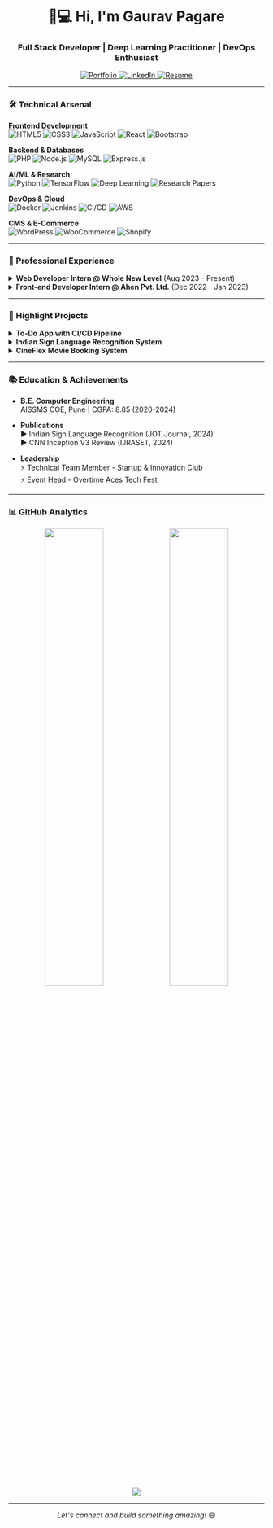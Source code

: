 <h1 align="center">👨💻 Hi, I'm Gaurav Pagare</h1>
<h3 align="center">Full Stack Developer | Deep Learning Practitioner | DevOps Enthusiast</h3>

<p align="center">
  <a href="https://gauravpagare.netlify.app/" target="_blank">
    <img src="https://img.shields.io/badge/Portfolio-%23000000.svg?style=for-the-badge&logo=react&logoColor=white" alt="Portfolio">
  </a>
  <a href="https://www.linkedin.com/in/gauravspagare/" target="_blank">
    <img src="https://img.shields.io/badge/LinkedIn-0077B5?style=for-the-badge&logo=linkedin&logoColor=white" alt="LinkedIn">
  </a>
  <a href="https://drive.google.com/file/d/1cknZueBpnmu814A54Y1MLPYgr8EBASCX/view" target="_blank">
    <img src="https://img.shields.io/badge/Resume-4285F4?style=for-the-badge&logo=google-drive&logoColor=white" alt="Resume">
  </a>
</p>

---

### 🛠️ Technical Arsenal

**Frontend Development**  
![HTML5](https://img.shields.io/badge/HTML5-E34F26?style=flat&logo=html5&logoColor=white)
![CSS3](https://img.shields.io/badge/CSS3-1572B6?style=flat&logo=css3&logoColor=white)
![JavaScript](https://img.shields.io/badge/JavaScript-F7DF1E?style=flat&logo=javascript&logoColor=black)
![React](https://img.shields.io/badge/React-20232A?style=flat&logo=react&logoColor=61DAFB)
![Bootstrap](https://img.shields.io/badge/Bootstrap-563D7C?style=flat&logo=bootstrap&logoColor=white)

**Backend & Databases**  
![PHP](https://img.shields.io/badge/PHP-777BB4?style=flat&logo=php&logoColor=white)
![Node.js](https://img.shields.io/badge/Node.js-339933?style=flat&logo=nodedotjs&logoColor=white)
![MySQL](https://img.shields.io/badge/MySQL-005C84?style=flat&logo=mysql&logoColor=white)
![Express.js](https://img.shields.io/badge/Express.js-000000?style=flat&logo=express&logoColor=white)

**AI/ML & Research**  
![Python](https://img.shields.io/badge/Python-3776AB?style=flat&logo=python&logoColor=white)
![TensorFlow](https://img.shields.io/badge/TensorFlow-FF6F00?style=flat&logo=tensorflow&logoColor=white)
![Deep Learning](https://img.shields.io/badge/Deep_Learning-RNN|CNN|InceptionV3-important)
![Research Papers](https://img.shields.io/badge/Publications-2%20Journal_Papers-success)

**DevOps & Cloud**  
![Docker](https://img.shields.io/badge/Docker-2496ED?style=flat&logo=docker&logoColor=white)
![Jenkins](https://img.shields.io/badge/Jenkins-D24939?style=flat&logo=jenkins&logoColor=white)
![CI/CD](https://img.shields.io/badge/CI/CD-Pipeline-brightgreen)
![AWS](https://img.shields.io/badge/Cloud-AWS|GCP|Azure-blue)

**CMS & E-Commerce**  
![WordPress](https://img.shields.io/badge/WordPress-21759B?style=flat&logo=wordpress&logoColor=white)
![WooCommerce](https://img.shields.io/badge/WooCommerce-96588A?style=flat&logo=woocommerce&logoColor=white)
![Shopify](https://img.shields.io/badge/Shopify-7AB55C?style=flat&logo=shopify&logoColor=white)

---

### 💼 Professional Experience

<details>
<summary><b>Web Developer Intern @ Whole New Level</b> (Aug 2023 - Present)</summary>
  
- Built & maintained 15+ WordPress sites including CFT and CCRSM projects  
- Implemented e-commerce solutions using WooCommerce  
- Performed site migrations and performance optimizations  
- **Tech Stack**: WordPress | Divi/Elementor | JavaScript | MySQL  
</details>

<details>
<summary><b>Front-end Developer Intern @ Ahen Pvt. Ltd.</b> (Dec 2022 - Jan 2023)</summary>

- Developed responsive UIs with React following modern UX principles  
- Implemented state management for complex web applications  
- Collaborated in agile team environment  
- **Tech Stack**: React | JavaScript | CSS3  
</details>

---

### 🚀 Highlight Projects

<details>
<summary><b>To-Do App with CI/CD Pipeline</b></summary>
  
- Automated deployment using Jenkins & Docker  
- Containerized application with Docker Compose  
- **Tech**: Node.js | Express | EJS | Jenkins | Docker  
</details>

<details>
<summary><b>Indian Sign Language Recognition System</b></summary>

- Developed RNN model achieving 92% accuracy  
- Created custom Marathi language dataset  
- **Tech**: Python | TensorFlow | OpenCV | Pandas  
</details>

<details>
<summary><b>CineFlex Movie Booking System</b></summary>

- Full-stack implementation with role-based access  
- Real-time seat booking system with PHP/MySQL  
- **Tech**: PHP | MySQL | Bootstrap | AJAX  
</details>

---

### 📚 Education & Achievements

- **B.E. Computer Engineering**  
  AISSMS COE, Pune | CGPA: 8.85 (2020-2024)  

- **Publications**  
  ▶︎ Indian Sign Language Recognition (JOT Journal, 2024)  
  ▶︎ CNN Inception V3 Review (IJRASET, 2024)  

- **Leadership**  
  ⚡ Technical Team Member - Startup & Innovation Club  
  ⚡ Event Head - Overtime Aces Tech Fest  

---

### 📊 GitHub Analytics

<p align="center">
  <img width="48%" src="https://github-readme-stats.vercel.app/api?username=gspagare&show_icons=true&theme=radical" />
  <img width="48%" src="https://github-readme-streak-stats.herokuapp.com/?user=gspagare&theme=radical" />
</p>

<p align="center">
  <img src="https://github-readme-stats.vercel.app/api/top-langs/?username=gspagare&layout=compact&theme=radical" />
</p>

---

<p align="center"> 
  <i>Let's connect and build something amazing!</i> 😄
</p>
